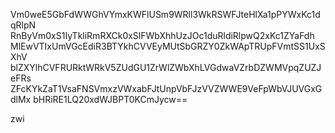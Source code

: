 Vm0weE5GbFdWWGhVYmxKWFlUSm9WRll3WkRSWFJteHlXa1pPYWxKc1dqRlpN
RnByVm0xS1IyTkliRmRXCk0xSlFWbXhhUzJOc1duRldiRlpwQ2xKc1ZYaFdh
MlEwVTIxUmVGcEdiR3BTYkhCVVEyMUtSbGRZY0ZkWApTRUpFVmtSS1UxSXhV
blZXYlhCVFRURktWRkV5ZUdGU1ZrWlZWbXhLVGdwaVZrbDZWMVpqZUZJeFRs
ZFcKYkZaT1VsaFNSVmxzVWxabFJtUnpVbFJzVVZWWE9VeFpWbVJUVGxGdlMx
bHRiRE1LQ20xdWJBPT0KCmJycw==

zwi